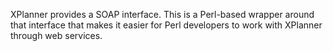 XPlanner provides a SOAP interface.  This is a Perl-based wrapper around that interface that makes it easier for Perl developers to work with XPlanner through web services.